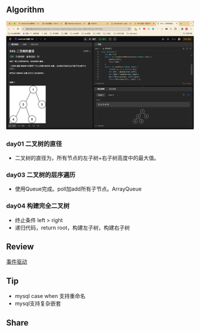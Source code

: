 ## Algorithm

![算法](../../../images/temp/sisyphus-2024-03-01-lc.png)

### day01 二叉树的直径
- 二叉树的直径为，所有节点的左子树+右子树高度中的最大值。

### day03 二叉树的层序遍历 
- 使用Queue完成。poll加add所有子节点。ArrayQueue

### day04 构建完全二叉树
- 终止条件 left > right
- 递归代码，return root，构建左子树，构建右子树

## Review

[事件驱动](https://dev.to/yokwejuste/understanding-event-driven-architecture-110o?ref=dailydev)

## Tip

- mysql case when 支持重命名
- mysql支持复杂嵌套

## Share
